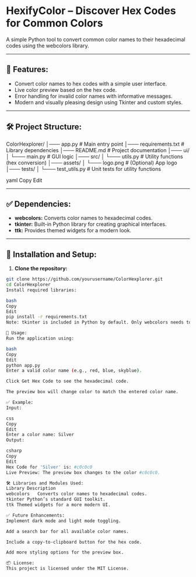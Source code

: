 # HexifyColor – Discover Hex Codes for Common Colors

A simple Python tool to convert common color names to their hexadecimal codes using the webcolors library.


---

## 🌟 **Features:**
- Convert color names to hex codes with a simple user interface.
- Live color preview based on the hex code.
- Error handling for invalid color names with informative messages.
- Modern and visually pleasing design using Tkinter and custom styles.

---

## 🛠️ **Project Structure:**

ColorHexplorer/
│─── app.py # Main entry point
│─── requirements.txt # Library dependencies
│─── README.md # Project documentation
│─── ui/
│ └─── main.py # GUI logic
│─── src/
│ └─── utils.py # Utility functions (hex conversion)
│─── assets/
│ └─── logo.png # (Optional) App logo
│─── tests/
│ └─── test_utils.py # Unit tests for utility functions

yaml
Copy
Edit

---

## ✅ **Dependencies:**

- **webcolors:** Converts color names to hexadecimal codes.
- **tkinter:** Built-in Python library for creating graphical interfaces.  
- **ttk:** Provides themed widgets for a modern look.

---

## 🔧 **Installation and Setup:**

1. **Clone the repository:**
```bash
git clone https://github.com/yourusername/ColorHexplorer.git
cd ColorHexplorer
Install required libraries:

bash
Copy
Edit
pip install -r requirements.txt
Note: tkinter is included in Python by default. Only webcolors needs to be installed.

🚀 Usage:
Run the application using:

bash
Copy
Edit
python app.py
Enter a valid color name (e.g., red, blue, skyblue).

Click Get Hex Code to see the hexadecimal code.

The preview box will change color to match the entered color name.

✅ Example:
Input:

css
Copy
Edit
Enter a color name: Silver
Output:

csharp
Copy
Edit
Hex Code for 'Silver' is: #c0c0c0
Live Preview: The preview box changes to the color #c0c0c0.

🛠️ Libraries and Modules Used:
Library	Description
webcolors	Converts color names to hexadecimal codes.
tkinter	Python’s standard GUI toolkit.
ttk	Themed widgets for a more modern UI.

✅ Future Enhancements:
Implement dark mode and light mode toggling.

Add a search bar for all available color names.

Include a copy-to-clipboard button for the hex code.

Add more styling options for the preview box.

📦 License:
This project is licensed under the MIT License.

